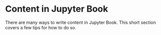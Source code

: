 Content in Jupyter Book
=======================

There are many ways to write content in Jupyter Book. This short section
covers a few tips for how to do so.
